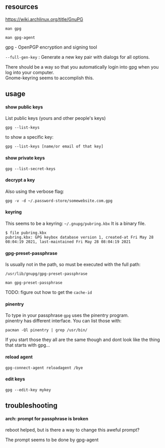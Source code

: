 ## resources

https://wiki.archlinux.org/title/GnuPG

```
man gpg
```

```
man gpg-agent
```

gpg - OpenPGP encryption and signing tool

`--full-gen-key` : Generate a new key pair with dialogs for all options.


There should be a way so that you automatically login into gpg when you log into your computer.\
Gnome-keyring seems to accomplish this.

## usage

#### show public keys

List public keys (yours and other people's keys)
```
gpg --list-keys
```

to show a specific key:
```
gpg --list-keys [name/or email of that key]
```

#### show private keys

```
gpg --list-secret-keys
```

#### decrypt a key

Also using the verbose flag:
```
gpg -v -d ~/.password-store/somewebsite.com.gpg
```

#### keyring

This seems to be a keyring:
`~/.gnupg/pubring.kbx`
It is a binary file.
```
$ file pubring.kbx
pubring.kbx: GPG keybox database version 1, created-at Fri May 28 08:04:19 2021, last-maintained Fri May 28 08:04:19 2021
```

#### gpg-preset-passphrase

Is usually not in the path, so must be executed with the full path:
```
/usr/lib/gnupg/gpg-preset-passphrase
```

```
man gpg-preset-passphrase
```

TODO: figure out how to get the `cache-id`

#### pinentry

To type in your passphrase `gpg` uses the pinentry program.\
pinentry has different interface. You can list those with:
```
pacman -Ql pinentry | grep /usr/bin/
```

If you start those they all are the same though and dont look like the thing that starts with gpg...

#### reload agent

```
gpg-connect-agent reloadagent /bye
```

#### edit keys

```
gpg --edit-key mykey
```


## troubleshooting

#### arch: prompt for passphrase is broken

reboot helped, but is there a way to change this aweful prompt?

The prompt seems to be done by gpg-agent
